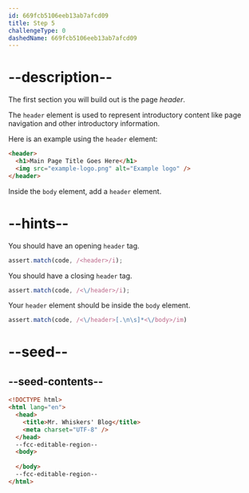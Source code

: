 ```yaml
---
id: 669fcb5106eeb13ab7afcd09
title: Step 5
challengeType: 0
dashedName: 669fcb5106eeb13ab7afcd09
---
```


# --description--

The first section you will build out is the page <dfn>header</dfn>. 

The `header` element is used to represent introductory content like page navigation and other introductory information. 

Here is an example using the `header` element:

```html
<header>
  <h1>Main Page Title Goes Here</h1>
  <img src="example-logo.png" alt="Example logo" />
</header>
```

Inside the `body` element, add a `header` element.

# --hints--

You should have an opening `header` tag.

```js
assert.match(code, /<header>/i);
```

You should have a closing `header` tag.

```js
assert.match(code, /<\/header>/i);
```

Your `header` element should be inside the `body` element.

```js
assert.match(code, /<\/header>[.\n\s]*<\/body>/im)
```

# --seed--

## --seed-contents--

```html
<!DOCTYPE html>
<html lang="en">
  <head>
    <title>Mr. Whiskers' Blog</title>
    <meta charset="UTF-8" />
  </head>
  --fcc-editable-region--
  <body>
    
  </body>
  --fcc-editable-region--
</html>
```

